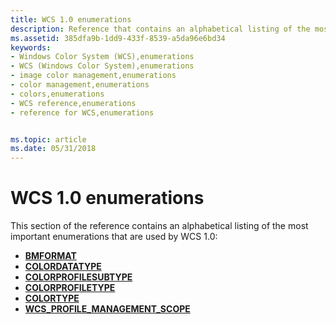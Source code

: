 ```yaml
---
title: WCS 1.0 enumerations
description: Reference that contains an alphabetical listing of the most important enumerations that are used by WCS 1.0.
ms.assetid: 385dfa9b-1dd9-433f-8539-a5da96e6bd34
keywords:
- Windows Color System (WCS),enumerations
- WCS (Windows Color System),enumerations
- image color management,enumerations
- color management,enumerations
- colors,enumerations
- WCS reference,enumerations
- reference for WCS,enumerations


ms.topic: article
ms.date: 05/31/2018
---
```


# WCS 1.0 enumerations

This section of the reference contains an alphabetical listing of the most important enumerations that are used by WCS 1.0:

-   [**BMFORMAT**](/windows/win32/api/icm/ne-icm-bmformat)
-   [**COLORDATATYPE**](/windows/win32/api/icm/ne-icm-colordatatype)
-   [**COLORPROFILESUBTYPE**](/windows/win32/api/icm/ne-icm-colorprofilesubtype)
-   [**COLORPROFILETYPE**](/windows/win32/api/icm/ne-icm-colorprofiletype)
-   [**COLORTYPE**](/windows/win32/api/icm/ne-icm-colortype)
-   [**WCS\_PROFILE\_MANAGEMENT\_SCOPE**](/windows/win32/api/icm/ne-icm-wcs_profile_management_scope)

 

 




